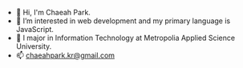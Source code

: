 - 👋 Hi, I'm Chaeah Park. 
- 👀 I’m interested in web development and my primary language is JavaScript. 
- 🌱 I major in Information Technology at Metropolia Applied Science University. 
- 📫 chaeahpark.kr@gmail.com
